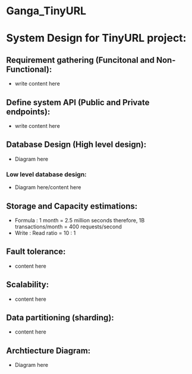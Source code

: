 # Ganga_TinyURL

# System Design for TinyURL project:

## Requirement gathering (Funcitonal and Non-Functional):
- write content here

## Define system API (Public and Private endpoints):
- write content here

## Database Design (High level design):
- Diagram here
### Low level database design:
- Diagram here/content here

## Storage and Capacity estimations:
- Formula : 1 month = 2.5 million seconds therefore, 1B transactions/month = 400 requests/second
- Write : Read ratio = 10 : 1

## Fault tolerance:
- content here

## Scalability:
- content here

## Data partitioning (sharding):
- content here

## Archtiecture Diagram:
- Diagram here



